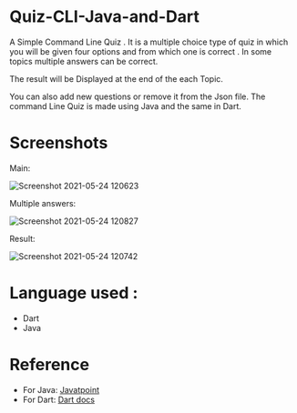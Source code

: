 # Quiz-CLI-Java-and-Dart

A Simple Command Line Quiz . It is a multiple choice type of quiz in which you will be given four options and from which one is correct . In some topics multiple answers can be correct.

The result will be Displayed at the end of the each Topic.

You can also add new questions or remove it from the Json file. 
The command Line Quiz is made using Java and the same in Dart.

# Screenshots

Main:

![Screenshot 2021-05-24 120623](https://user-images.githubusercontent.com/79400453/119395935-0e37a000-bc89-11eb-9fc0-96a7be04360b.jpeg)

Multiple answers:

![Screenshot 2021-05-24 120827](https://user-images.githubusercontent.com/79400453/119396148-5951b300-bc89-11eb-8cee-0ce0fb24617e.jpeg)

Result:

![Screenshot 2021-05-24 120742](https://user-images.githubusercontent.com/79400453/119396168-5fe02a80-bc89-11eb-8e75-6ca9f6244084.jpeg)


# Language used :
* Dart
* Java

# Reference

* For Java: [Javatpoint](https://www.javatpoint.com/java-tutorial)
* For Dart: [Dart docs](https://dart.dev/guides/language/language-tour)
